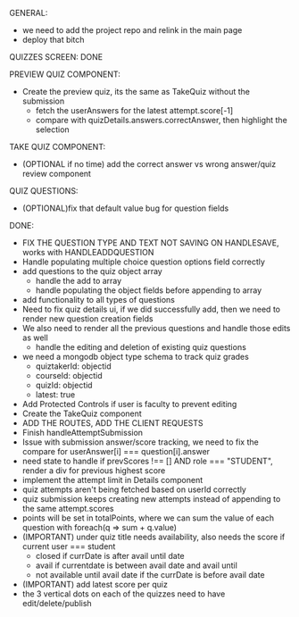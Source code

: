 GENERAL:
- we need to add the project repo and relink in the main page
- deploy that bitch


QUIZZES SCREEN:
DONE


PREVIEW QUIZ COMPONENT:
- Create the preview quiz, its the same as TakeQuiz without the submission
    - fetch the userAnswers for the latest attempt.score[-1]
    - compare with quizDetails.answers.correctAnswer, then highlight the selection


TAKE QUIZ COMPONENT:
- (OPTIONAL if no time) add the correct answer vs wrong answer/quiz review component


QUIZ QUESTIONS:
- (OPTIONAL)fix that default value bug for question fields


DONE:
- FIX THE QUESTION TYPE AND TEXT NOT SAVING ON HANDLESAVE, works with HANDLEADDQUESTION
- Handle populating multiple choice question options field correctly
- add questions to the quiz object array
    - handle the add to array
    - handle populating the object fields before appending to array
- add functionality to all types of questions
- Need to fix quiz details ui, if we did successfully add, then we need to render new question creation fields
- We also need to render all the previous questions and handle those edits as well
    - handle the editing and deletion of existing quiz questions
- we need a mongodb object type schema to track quiz grades
    - quiztakerId: objectid
    - courseId: objectid
    - quizId: objectid
    - latest: true
- Add Protected Controls if user is faculty to prevent editing
- Create the TakeQuiz component
- ADD THE ROUTES, ADD THE CLIENT REQUESTS
- Finish handleAttemptSubmission
- Issue with submission answer/score tracking, we need to fix the compare for userAnswer[i] === question[i].answer
- need state to handle if prevScores !== [] AND role === "STUDENT", render a div for previous highest score
- implement the attempt limit in Details component
- quiz attempts aren't being fetched based on userId correctly
- quiz submission keeps creating new attempts instead of appending to the same attempt.scores
- points will be set in totalPoints, where we can sum the value of each question with foreach(q => sum + q.value)
- (IMPORTANT) under quiz title needs availability, also needs the score if current user === student
    - closed if currDate is after avail until date
    - avail if currentdate is between avail date and avail until
    - not available until avail date if the currDate is before avail date
- (IMPORTANT) add latest score per quiz
- the 3 vertical dots on each of the quizzes need to have edit/delete/publish
